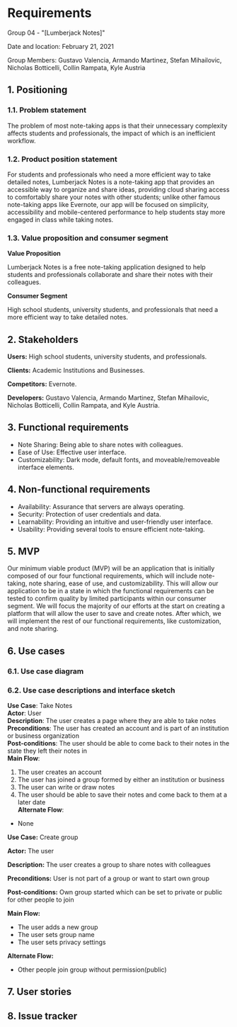 # Requirements
Group 04 - "[Lumberjack Notes]"

Date and location: February 21, 2021

Group Members: Gustavo Valencia, Armando Martinez, Stefan Mihailovic, Nicholas Botticelli, Collin Rampata, Kyle Austria

## 1. Positioning
### 1.1. Problem statement

The problem of most note-taking apps is that their unnecessary complexity affects students and professionals, the impact
of which is an inefficient workflow.

### 1.2. Product position statement

For students and professionals who need a more efficient way to take detailed notes, Lumberjack Notes is a note-taking
app that provides an accessible way to organize and share ideas, providing cloud sharing access to comfortably share
your notes with other students; unlike other famous note-taking apps like Evernote, our app will be focused on simplicity,
accessibility and mobile-centered performance to help students stay more engaged in class while taking notes.

### 1.3. Value proposition and consumer segment

**Value Proposition**

Lumberjack Notes is a free note-taking application designed to help students and professionals collaborate and share
their notes with their colleagues.

**Consumer Segment**

High school students, university students, and professionals that need a more efficient way to take detailed notes.

## 2. Stakeholders

**Users:** High school students, university students, and professionals.

**Clients:** Academic Institutions and Businesses.

**Competitors:** Evernote.

**Developers:** Gustavo Valencia, Armando Martinez, Stefan Mihailovic, Nicholas Botticelli, Collin Rampata, and Kyle Austria.

## 3. Functional requirements

- Note Sharing: Being able to share notes with colleagues.
- Ease of Use: Effective user interface.
- Customizability: Dark mode, default fonts, and moveable/removeable interface elements.

## 4. Non-functional requirements

- Availability: Assurance that servers are always operating.
- Security: Protection of user credentials and data.
- Learnability: Providing an intuitive and user-friendly user interface.
- Usability: Providing several tools to ensure efficient note-taking.

## 5. MVP

Our minimum viable product (MVP) will be an application that is initially composed of our four functional requirements,
which will include note-taking, note sharing, ease of use, and customizability. This will allow our application to be in
a state in which the functional requirements can be tested to confirm quality by limited participants within our consumer
segment. We will focus the majority of our efforts at the start on creating a platform that will allow the user to save and
create notes. After which, we will implement the rest of our functional requirements, like customization, and note sharing.

## 6. Use cases

### 6.1. Use case diagram

### 6.2. Use case descriptions and interface sketch

**Use Case**: Take Notes  
**Actor**: User  
**Description**: The user creates a page where they are able to take notes  
**Preconditions**: The user has created an account and is part of an institution or business organization  
**Post-conditions**: The user should be able to come back to their notes in the state they left their notes in  
**Main Flow**:
1. The user creates an account
2. The user has joined a group formed by either an institution or business
3. The user can write or draw notes
4. The user should be able to save their notes and come back to them at a later date  
**Alternate Flow**:
- None

**Use Case:** Create group


**Actor:** The user


**Description:** The user creates a group to share notes with colleagues


**Preconditions:** User is not part of a group or want to start own group


**Post-conditions:** Own group started which can be set to private or public for other people to join


**Main Flow:**

- The user adds a new group
- The user sets group name
- The user sets privacy settings


**Alternate Flow:**

- Other people join group without permission(public)

## 7. User stories


## 8. Issue tracker
